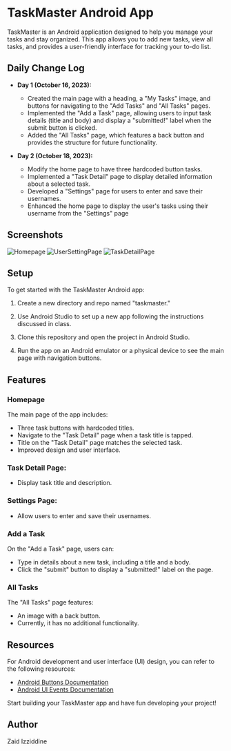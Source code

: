 # TaskMaster Android App

TaskMaster is an Android application designed to help you manage your tasks and stay organized. This app allows you to add new tasks, view all tasks, and provides a user-friendly interface for tracking your to-do list.

## Daily Change Log

- **Day 1 (October 16, 2023):** 
   - Created the main page with a heading, a "My Tasks" image, and buttons for navigating to the "Add Tasks" and "All Tasks" pages.
   - Implemented the "Add a Task" page, allowing users to input task details (title and body) and display a "submitted!" label when the submit button is clicked.
   - Added the "All Tasks" page, which features a back button and provides the structure for future functionality.

- **Day 2 (October 18, 2023):**
   - Modify the home page to have three hardcoded button tasks.
   - Implemented a "Task Detail" page to display detailed information about a selected task.
   - Developed a "Settings" page for users to enter and save their usernames.
   - Enhanced the home page to display the user's tasks using their username from the "Settings" page
## Screenshots

![Homepage](screenshots/Home-Page-v2-log.png)
![UserSettingPage](screenshots/User-Setting-page.png)
![TaskDetailPage](screenshots/Task-Details-Page.png)

## Setup

To get started with the TaskMaster Android app:

1. Create a new directory and repo named "taskmaster."

2. Use Android Studio to set up a new app following the instructions discussed in class.

3. Clone this repository and open the project in Android Studio.

4. Run the app on an Android emulator or a physical device to see the main page with navigation buttons.

## Features

### Homepage

The main page of the app includes:
- Three task buttons with hardcoded titles.
- Navigate to the "Task Detail" page when a task title is tapped.
- Title on the "Task Detail" page matches the selected task.
- Improved design and user interface.

### Task Detail Page:
- Display task title and description.

### Settings Page:
- Allow users to enter and save their usernames.
### Add a Task

On the "Add a Task" page, users can:
- Type in details about a new task, including a title and a body.
- Click the "submit" button to display a "submitted!" label on the page.

### All Tasks

The "All Tasks" page features:
- An image with a back button.
- Currently, it has no additional functionality.

## Resources

For Android development and user interface (UI) design, you can refer to the following resources:

- [Android Buttons Documentation](https://developer.android.com/guide/topics/ui/controls/button)
- [Android UI Events Documentation](https://developer.android.com/guide/topics/ui/ui-events)

Start building your TaskMaster app and have fun developing your project!

## Author

Zaid Izziddine

